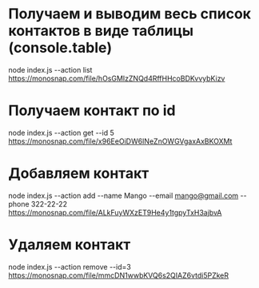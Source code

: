 # Получаем и выводим весь список контактов в виде таблицы (console.table)

node index.js --action list
https://monosnap.com/file/hOsGMIzZNQd4RffHHcoBDKvvybKizv

# Получаем контакт по id

node index.js --action get --id 5
https://monosnap.com/file/x96EeOiDW6INeZnOWGVgaxAxBKOXMt

# Добавляем контакт

node index.js --action add --name Mango --email mango@gmail.com --phone 322-22-22
https://monosnap.com/file/ALkFuyWXzET9He4y1tgpyTxH3ajbvA

# Удаляем контакт

node index.js --action remove --id=3
https://monosnap.com/file/mmcDN1wwbKVQ6s2QIAZ6vtdi5PZkeR
